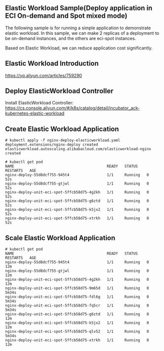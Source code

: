 ## Elastic Workload Sample(Deploy application in ECI On-demand and Spot mixed mode)

The following sample is for running a simple application to demonstrate elastic workload.
In this sample, we can make 2 replicas of a deployment to be on-demand instances, and the others are eci-spot instances.

Based on Elastic Workload, we can reduce application cost significantly.

## Elastic Workload Introduction
https://yq.aliyun.com/articles/759290

## Deploy ElasticWorkload Controller

Install ElasticWorkload Controller: https://cs.console.aliyun.com/#/k8s/catalog/detail/incubator_ack-kubernetes-elastic-workload


## Create Elastic Workload Application
```
# kubectl apply -f nginx-deploy-elasticworkload.yaml
deployment.extensions/nginx-deploy created
elasticworkload.autoscaling.alibabacloud.com/elasticworkload-nginx created

# kubectl get pod
NAME                                          READY   STATUS    RESTARTS   AGE
nginx-deploy-55d8dcf755-945t4                 1/1     Running   0          52s
nginx-deploy-55d8dcf755-gtjwl                 1/1     Running   0          52s
nginx-deploy-unit-eci-spot-5ffcb58d75-4g2kh   1/1     Running   0          52s
nginx-deploy-unit-eci-spot-5ffcb58d75-g6ztd   1/1     Running   0          52s
nginx-deploy-unit-eci-spot-5ffcb58d75-k5jx2   1/1     Running   0          52s
nginx-deploy-unit-eci-spot-5ffcb58d75-xtrkh   1/1     Running   0          52s
```

## Scale Elastic Workload Application
```
# kubectl get pod
NAME                                          READY   STATUS    RESTARTS   AGE
nginx-deploy-55d8dcf755-945t4                 1/1     Running   0          12m
nginx-deploy-55d8dcf755-gtjwl                 1/1     Running   0          12m
nginx-deploy-unit-eci-spot-5ffcb58d75-4g2kh   1/1     Running   0          12m
nginx-deploy-unit-eci-spot-5ffcb58d75-9m65d   1/1     Running   0          5m34s
nginx-deploy-unit-eci-spot-5ffcb58d75-fdl6g   1/1     Running   0          5m34s
nginx-deploy-unit-eci-spot-5ffcb58d75-fq5cr   1/1     Running   0          5m34s
nginx-deploy-unit-eci-spot-5ffcb58d75-g6ztd   1/1     Running   0          12m
nginx-deploy-unit-eci-spot-5ffcb58d75-k5jx2   1/1     Running   0          12m
nginx-deploy-unit-eci-spot-5ffcb58d75-qlv52   1/1     Running   0          5m34s
nginx-deploy-unit-eci-spot-5ffcb58d75-xtrkh   1/1     Running   0          12m
```

